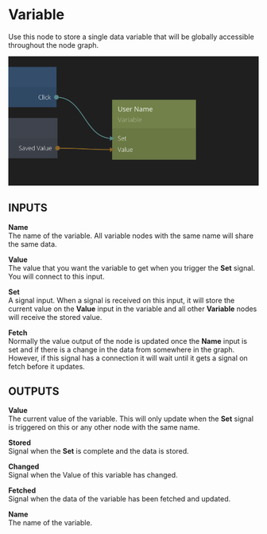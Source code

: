 # Variable

Use this node to store a single data variable that will be globally accessible throughout the node graph.

![](variable.png ':class=img-size-m')

## INPUTS

**Name**  
The name of the variable. All variable nodes with the same name will share the same data.

**Value**  
The value that you want the variable to get when you trigger the **Set** signal. You will connect to this input.

**Set**  
A signal input. When a signal is received on this input, it will store the current value on the **Value** input in the variable and all other **Variable** nodes will receive the stored value.

**Fetch**  
Normally the value output of the node is updated once the **Name** input is set and if there is a change in the data from somewhere in the graph. However, if this signal has a connection it will wait until it gets a signal on fetch before it updates.

## OUTPUTS

**Value**  
The current value of the variable. This will only update when the **Set** signal is triggered on this or any other node with the same name.

**Stored**  
Signal when the **Set** is complete and the data is stored.

**Changed**  
Signal when the Value of this variable has changed.

**Fetched**  
Signal when the data of the variable has been fetched and updated.

**Name**  
The name of the variable.

